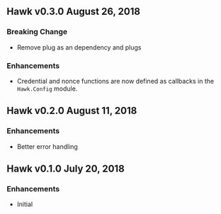## Hawk v0.3.0 August 26, 2018

### Breaking Change

* Remove plug as an dependency and plugs

### Enhancements

* Credential and nonce functions are now defined as callbacks in the `Hawk.Config` module.

## Hawk v0.2.0 August 11, 2018

### Enhancements

* Better error handling

## Hawk v0.1.0 July 20, 2018

### Enhancements

* Initial
